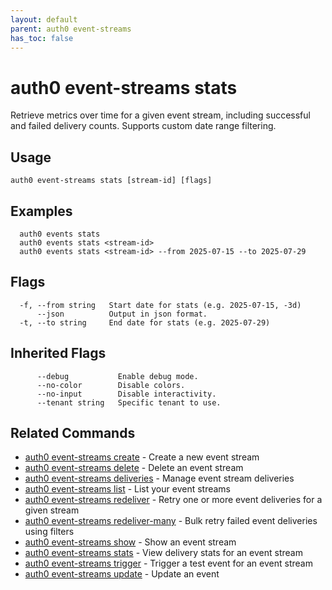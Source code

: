 ```yaml
---
layout: default
parent: auth0 event-streams
has_toc: false
---
```

# auth0 event-streams stats

Retrieve metrics over time for a given event stream, including 
successful and failed delivery counts. Supports custom date range filtering.

## Usage
```
auth0 event-streams stats [stream-id] [flags]
```

## Examples

```
  auth0 events stats
  auth0 events stats <stream-id>
  auth0 events stats <stream-id> --from 2025-07-15 --to 2025-07-29
```


## Flags

```
  -f, --from string   Start date for stats (e.g. 2025-07-15, -3d)
      --json          Output in json format.
  -t, --to string     End date for stats (e.g. 2025-07-29)
```


## Inherited Flags

```
      --debug           Enable debug mode.
      --no-color        Disable colors.
      --no-input        Disable interactivity.
      --tenant string   Specific tenant to use.
```


## Related Commands

- [auth0 event-streams create](auth0_event-streams_create.md) - Create a new event stream
- [auth0 event-streams delete](auth0_event-streams_delete.md) - Delete an event stream
- [auth0 event-streams deliveries](auth0_event-streams_deliveries.md) - Manage event stream deliveries
- [auth0 event-streams list](auth0_event-streams_list.md) - List your event streams
- [auth0 event-streams redeliver](auth0_event-streams_redeliver.md) - Retry one or more event deliveries for a given stream
- [auth0 event-streams redeliver-many](auth0_event-streams_redeliver-many.md) - Bulk retry failed event deliveries using filters
- [auth0 event-streams show](auth0_event-streams_show.md) - Show an event stream
- [auth0 event-streams stats](auth0_event-streams_stats.md) - View delivery stats for an event stream
- [auth0 event-streams trigger](auth0_event-streams_trigger.md) - Trigger a test event for an event stream
- [auth0 event-streams update](auth0_event-streams_update.md) - Update an event


